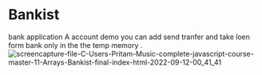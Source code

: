 # Bankist
bank application
A account demo 
you can add send tranfer and take loen form bank only in the the temp memory .
![screencapture-file-C-Users-Pritam-Music-complete-javascript-course-master-11-Arrays-Bankist-final-index-html-2022-09-12-00_41_41](https://user-images.githubusercontent.com/92548589/189544976-3704a0fb-ef28-4557-b835-2bc5a1f1bb1c.png)
